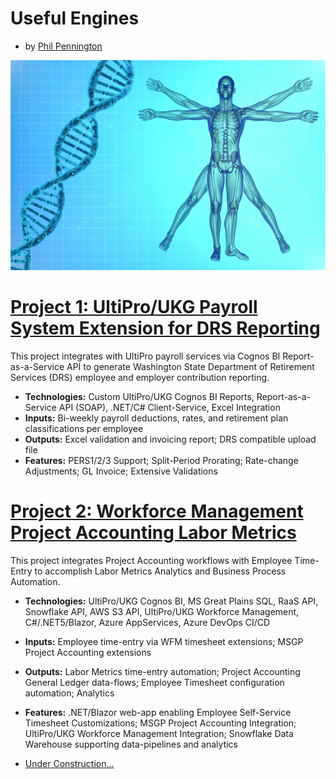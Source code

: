 # Useful Engines
* by [Phil Pennington](http://PhilPennington.me)

![alt text](UsefulMan600x400.png)

# [Project 1: UltiPro/UKG Payroll System Extension for DRS Reporting](https://github.com/0xC0DE4F00D/UltiProPERS)

This project integrates with UltiPro payroll services via Cognos BI Report-as-a-Service API to generate Washington State Department of Retirement Services (DRS) employee and employer contribution reporting.
* **Technologies:** Custom UltiPro/UKG Cognos BI Reports, Report-as-a-Service API (SOAP), .NET/C# Client-Service, Excel Integration
* **Inputs:** Bi-weekly payroll deductions, rates, and retirement plan classifications per employee 
* **Outputs:** Excel validation and invoicing report; DRS compatible upload file
* **Features:** PERS1/2/3 Support; Split-Period Prorating; Rate-change Adjustments; GL Invoice; Extensive Validations  

# [Project 2: Workforce Management Project Accounting Labor Metrics](https://github.com/0xC0DE4F00D/WFMLaborMetrics)

This project integrates Project Accounting workflows with Employee Time-Entry to accomplish Labor Metrics Analytics and Business Process Automation.
* **Technologies:** UltiPro/UKG Cognos BI, MS Great Plains SQL, RaaS API, Snowflake API, AWS S3 API, UltiPro/UKG Workforce Management, C#/.NET5/Blazor, Azure AppServices, Azure DevOps CI/CD
* **Inputs:** Employee time-entry via WFM timesheet extensions; MSGP Project Accounting extensions 
* **Outputs:** Labor Metrics time-entry automation; Project Accounting General Ledger data-flows; Employee Timesheet configuration automation; Analytics
* **Features:** .NET/Blazor web-app enabling Employee Self-Service Timesheet Customizations; MSGP Project Accounting Integration; UltiPro/UKG Workforce Management Integration; Snowflake Data Warehouse supporting data-pipelines and analytics

* [Under Construction...](https://UsefulEngines.com)

